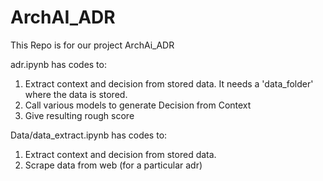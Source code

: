 # ArchAI_ADR

This Repo is for our project ArchAi_ADR

adr.ipynb has codes to:
1) Extract context and decision from stored data. It needs a 'data_folder' where the data is stored.
2) Call various models to generate Decision from Context
3) Give resulting rough score

Data/data_extract.ipynb has codes to:
1) Extract context and decision from stored data.
2) Scrape data from web (for a particular adr)
